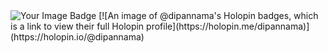 <img src="https://tryhackme-badges.s3.amazonaws.com/DipanNama.png" alt="Your Image Badge" />
[![An image of @dipannama's Holopin badges, which is a link to view their full Holopin profile](https://holopin.me/dipannama)](https://holopin.io/@dipannama)
